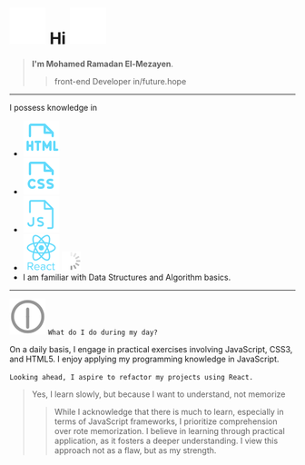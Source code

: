 # ![Alt text](./1.svg) Hi ![Alt text](./1.svg)
>
>**I'm Mohamed Ramadan El-Mezayen**.
>
>>front-end Developer in/future.hope
---

I possess knowledge in

- ![Alt text](./html.svg)
- ![Alt text](./css.svg)
- ![Alt text](./js.svg)
- ![Alt text](./react.svg) ![Alt text](./load.svg)
-  I am familiar with Data Structures and Algorithm basics.
---

![Alt text](./time.svg) ``What do I do during my day?``

On a daily basis, I engage in practical exercises involving JavaScript, CSS3, and HTML5.
I enjoy applying my programming knowledge in JavaScript.

``Looking ahead, I aspire to refactor my projects using React.``

>Yes, I learn slowly, but because I want to understand, not memorize
>
>>While I acknowledge that there is much to learn, especially in terms of JavaScript frameworks, I prioritize comprehension over rote memorization. I believe in learning through practical application, as it fosters a deeper understanding. I view this approach not as a flaw, but as my strength.
